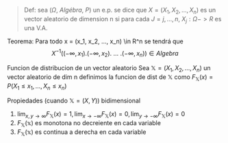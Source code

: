  > Def: sea ($\Omega, \ Algébra, \ P$) un e.p. se dice que $X=(X_{1}, X_{2},\dots,  X_{n})$ es un vector aleatorio de dimension n si para cada $J =j,...,n$,  $X_j: \Omega->R$ es una V.A.
 
 Teorema: Para todo x = (x_1, x_2, ..., x_n) \in R^n se tendrá que 
 $$X^{-1}((-\infty, x_{1}).(-\infty, x_{2}). \ \dots \ . (-\infty, x_{n})) \in Algebra$$

Funcion de distribucion de un vector aleatorio 
Sea $\mathbb{X}=(X_{1}, X_{2},\dots,  X_{n})$ un vector aleatorio de dim n definimos la funcion de dist de $\mathbb{X}$ como 
$F_{\mathbb{X}}(x)= P(X_{1}\leq x_{1}, \dots, X_{n}\leq x_{n})$

Propiedades (cuando $\mathbb{X}=(X,Y)$) bidimensional
1. $\lim_{  x, y \to \infty }F_{{\mathbb{X}}}(x)=1, \lim_{  x \to -\infty }F_{\mathbb{X}}(x)=0, \lim_{  y \to -\infty }F_{\mathbb{X}}(x)=0$
2. $F_{\mathbb{X}}(\mathbb{x})$ es monotona no decreiente en cada variable
3. $F_{\mathbb{X}}(\mathbb{x})$ es continua a derecha en cada variable



